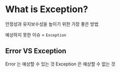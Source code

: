 # What is Exception?

안정성과 유지보수성을 높이기 위한 가장 좋은 방법

예상하지 못한 이슈 = `Exception`

## Error VS Exception

Error 는 예상할 수 있는 것
Exception 은 예상할 수 없는 것
